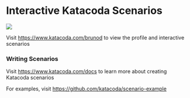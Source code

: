 # Interactive Katacoda Scenarios

[![](http://shields.katacoda.com/katacoda/brunod/count.svg)](https://www.katacoda.com/brunod "Get your profile on Katacoda.com")

Visit https://www.katacoda.com/brunod to view the profile and interactive scenarios

### Writing Scenarios
Visit https://www.katacoda.com/docs to learn more about creating Katacoda scenarios

For examples, visit https://github.com/katacoda/scenario-example

